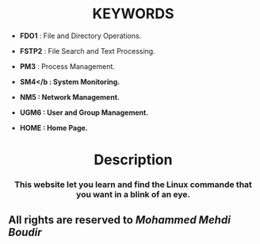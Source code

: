 #  <h1 align="center">KEYWORDS</h1>

- <b>FDO1</b> : File and Directory Operations.

- <b>FSTP2</b> : File Search and Text Processing.

- <b>PM3</b> : Process Management.

- <b>SM4</b : System Monitoring.

- <b>NM5</b> : Network Management.

- <b>UGM6</b> : User and Group Management.

- <b>HOME</b> : Home Page.

# <h1 align="center" >Description</h1> 

<h3 align="center">This website let you learn and find the Linux commande that you want in a blink of an eye.</h3>



## All rights are reserved to <i> Mohammed Mehdi Boudir </i> 
